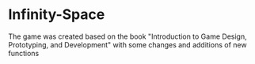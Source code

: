 # Infinity-Space
The game was created based on the book "Introduction to Game Design, Prototyping, and Development" with some changes and additions of new functions
